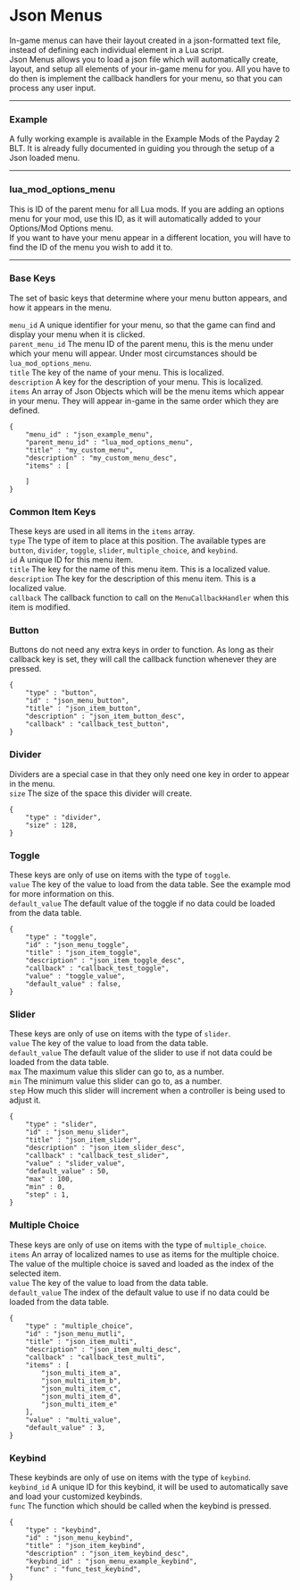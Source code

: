 
# Json Menus

In-game menus can have their layout created in a json-formatted text file, instead of defining each individual element in a Lua script.  
Json Menus allows you to load a json file which will automatically create, layout, and setup all elements of your in-game menu for you. All you have to do then is implement the callback handlers for your menu, so that you can process any user input.  

---

### Example
A fully working example is available in the Example Mods of the Payday 2 BLT. It is already fully documented in guiding you through the setup of a Json loaded menu.

---

### lua_mod_options_menu 
This is ID of the parent menu for all Lua mods. If you are adding an options menu for your mod, use this ID, as it will automatically added to your Options/Mod Options menu.  
If you want to have your menu appear in a different location, you will have to find the ID of the menu you wish to add it to.  

---

### Base Keys
The set of basic keys that determine where your menu button appears, and how it appears in the menu.  

`menu_id` A unique identifier for your menu, so that the game can find and display your menu when it is clicked.  
`parent_menu_id` The menu ID of the parent menu, this is the menu under which your menu will appear. Under most circumstances should be `lua_mod_options_menu`.  
`title` The key of the name of your menu. This is localized.  
`description` A key for the description of your menu. This is localized.  
`items` An array of Json Objects which will be the menu items which appear in your menu. They will appear in-game in the same order which they are defined. 

	{
		"menu_id" : "json_example_menu",
		"parent_menu_id" : "lua_mod_options_menu",
		"title" : "my_custom_menu",
		"description" : "my_custom_menu_desc",
		"items" : [

		]
	}

### Common Item Keys
These keys are used in all items in the `items` array.  
`type` The type of item to place at this position. The available types are `button`, `divider`, `toggle`, `slider`, `multiple_choice`, and `keybind`.  
`id` A unique ID for this menu item.  
`title` The key for the name of this menu item. This is a localized value.  
`description` The key for the description of this menu item. This is a localized value.  
`callback` The callback function to call on the `MenuCallbackHandler` when this item is modified.  

### Button
Buttons do not need any extra keys in order to function. As long as their callback key is set, they will call the callback function whenever they are pressed.  

	{
		"type" : "button",
		"id" : "json_menu_button",
		"title" : "json_item_button",
		"description" : "json_item_button_desc",
		"callback" : "callback_test_button",
	}


### Divider
Dividers are a special case in that they only need one key in order to appear in the menu.  
`size` The size of the space this divider will create.  

	{
		"type" : "divider",
		"size" : 128,
	}


### Toggle
These keys are only of use on items with the type of `toggle`.  
`value` The key of the value to load from the data table. See the example mod for more information on this.  
`default_value` The default value of the toggle if no data could be loaded from the data table.  

	{
		"type" : "toggle",
		"id" : "json_menu_toggle",
		"title" : "json_item_toggle",
		"description" : "json_item_toggle_desc",
		"callback" : "callback_test_toggle",
		"value" : "toggle_value",
		"default_value" : false,
	}


### Slider
These keys are only of use on items with the type of `slider`.  
`value` The key of the value to load from the data table.  
`default_value` The default value of the slider to use if not data could be loaded from the data table.  
`max` The maximum value this slider can go to, as a number.  
`min` The minimum value this slider can go to, as a number.  
`step` How much this slider will increment when a controller is being used to adjust it.  

	{
		"type" : "slider",
		"id" : "json_menu_slider",
		"title" : "json_item_slider",
		"description" : "json_item_slider_desc",
		"callback" : "callback_test_slider",
		"value" : "slider_value",
		"default_value" : 50,
		"max" : 100,
		"min" : 0,
		"step" : 1,
	}

### Multiple Choice
These keys are only of use on items with the type of `multiple_choice`.  
`items` An array of localized names to use as items for the multiple choice. The value of the multiple choice is saved and loaded as the index of the selected item.  
`value` The key of the value to load from the data table.  
`default_value` The index of the default value to use if no data could be loaded from the data table.  

	{
		"type" : "multiple_choice",
		"id" : "json_menu_mutli",
		"title" : "json_item_multi",
		"description" : "json_item_multi_desc",
		"callback" : "callback_test_multi",
		"items" : [
			"json_multi_item_a",
			"json_multi_item_b",
			"json_multi_item_c",
			"json_multi_item_d",
			"json_multi_item_e"
		],
		"value" : "multi_value",
		"default_value" : 3,
	}

### Keybind
These keybinds are only of use on items with the type of `keybind`.  
`keybind_id` A unique ID for this keybind, it will be used to automatically save and load your customized keybinds.  
`func` The function which should be called when the keybind is pressed.  

	{
		"type" : "keybind",
		"id" : "json_menu_keybind",
		"title" : "json_item_keybind",
		"description" : "json_item_keybind_desc",
		"keybind_id" : "json_menu_example_keybind",
		"func" : "func_test_keybind",
	}

